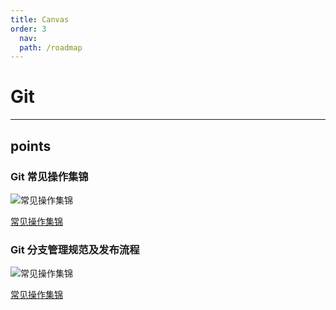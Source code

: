 ```yaml
---
title: Canvas
order: 3
  nav:
  path: /roadmap
---
```


# Git

---

## points

### Git 常见操作集锦

![常见操作集锦](https://cdn.jsdelivr.net/gh/TheFirstSunday/gallery@main/images/git-manual.png)

[常见操作集锦](https://www.processon.com/view/link/5fd224bfe0b34d06f4ec645a#map)

### Git 分支管理规范及发布流程

![常见操作集锦](https://cdn.jsdelivr.net/gh/TheFirstSunday/gallery@main/images/manage-branches.png)

[常见操作集锦](https://www.processon.com/view/link/5fbcd578e0b34d59cf8886cd#map)
